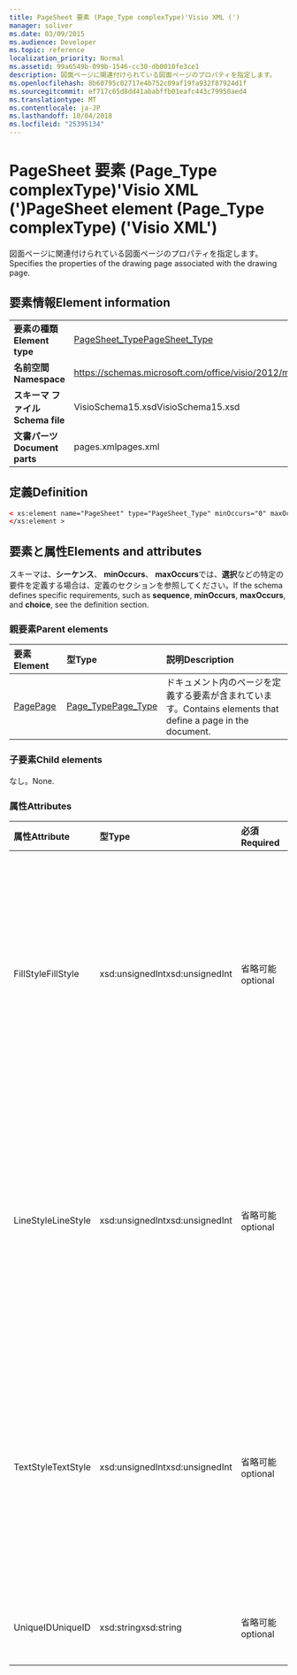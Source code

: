 ```yaml
---
title: PageSheet 要素 (Page_Type complexType)'Visio XML (')
manager: soliver
ms.date: 03/09/2015
ms.audience: Developer
ms.topic: reference
localization_priority: Normal
ms.assetid: 99a6549b-099b-1546-cc30-db0010fe3ce1
description: 図面ページに関連付けられている図面ページのプロパティを指定します。
ms.openlocfilehash: 8b60795c02717e4b752c09af19fa932f87924d1f
ms.sourcegitcommit: ef717c65d8dd41ababffb01eafc443c79950aed4
ms.translationtype: MT
ms.contentlocale: ja-JP
ms.lasthandoff: 10/04/2018
ms.locfileid: "25395134"
---
```

# <a name="pagesheet-element-pagetype-complextype-visio-xml"></a><span data-ttu-id="0eed3-103">PageSheet 要素 (Page_Type complexType)'Visio XML (')</span><span class="sxs-lookup"><span data-stu-id="0eed3-103">PageSheet element (Page_Type complexType) ('Visio XML')</span></span>

<span data-ttu-id="0eed3-104">図面ページに関連付けられている図面ページのプロパティを指定します。</span><span class="sxs-lookup"><span data-stu-id="0eed3-104">Specifies the properties of the drawing page associated with the drawing page.</span></span>
  
## <a name="element-information"></a><span data-ttu-id="0eed3-105">要素情報</span><span class="sxs-lookup"><span data-stu-id="0eed3-105">Element information</span></span>

|||
|:-----|:-----|
|<span data-ttu-id="0eed3-106">**要素の種類**</span><span class="sxs-lookup"><span data-stu-id="0eed3-106">**Element type**</span></span> <br/> |[<span data-ttu-id="0eed3-107">PageSheet_Type</span><span class="sxs-lookup"><span data-stu-id="0eed3-107">PageSheet_Type</span></span>](pagesheet_type-complextypevisio-xml.md) <br/> |
|<span data-ttu-id="0eed3-108">**名前空間**</span><span class="sxs-lookup"><span data-stu-id="0eed3-108">**Namespace**</span></span> <br/> |https://schemas.microsoft.com/office/visio/2012/main  <br/> |
|<span data-ttu-id="0eed3-109">**スキーマ ファイル**</span><span class="sxs-lookup"><span data-stu-id="0eed3-109">**Schema file**</span></span> <br/> |<span data-ttu-id="0eed3-110">VisioSchema15.xsd</span><span class="sxs-lookup"><span data-stu-id="0eed3-110">VisioSchema15.xsd</span></span>  <br/> |
|<span data-ttu-id="0eed3-111">**文書パーツ**</span><span class="sxs-lookup"><span data-stu-id="0eed3-111">**Document parts**</span></span> <br/> |<span data-ttu-id="0eed3-112">pages.xml</span><span class="sxs-lookup"><span data-stu-id="0eed3-112">pages.xml</span></span>  <br/> |
   
## <a name="definition"></a><span data-ttu-id="0eed3-113">定義</span><span class="sxs-lookup"><span data-stu-id="0eed3-113">Definition</span></span>

```XML
< xs:element name="PageSheet" type="PageSheet_Type" minOccurs="0" maxOccurs="1" >
</xs:element > 
```

## <a name="elements-and-attributes"></a><span data-ttu-id="0eed3-114">要素と属性</span><span class="sxs-lookup"><span data-stu-id="0eed3-114">Elements and attributes</span></span>

<span data-ttu-id="0eed3-115">スキーマは、**シーケンス**、 **minOccurs**、 **maxOccurs**では、**選択**などの特定の要件を定義する場合は、定義のセクションを参照してください。</span><span class="sxs-lookup"><span data-stu-id="0eed3-115">If the schema defines specific requirements, such as **sequence**, **minOccurs**, **maxOccurs**, and **choice**, see the definition section.</span></span> 
  
### <a name="parent-elements"></a><span data-ttu-id="0eed3-116">親要素</span><span class="sxs-lookup"><span data-stu-id="0eed3-116">Parent elements</span></span>

|<span data-ttu-id="0eed3-117">**要素**</span><span class="sxs-lookup"><span data-stu-id="0eed3-117">**Element**</span></span>|<span data-ttu-id="0eed3-118">**型**</span><span class="sxs-lookup"><span data-stu-id="0eed3-118">**Type**</span></span>|<span data-ttu-id="0eed3-119">**説明**</span><span class="sxs-lookup"><span data-stu-id="0eed3-119">**Description**</span></span>|
|:-----|:-----|:-----|
|[<span data-ttu-id="0eed3-120">Page</span><span class="sxs-lookup"><span data-stu-id="0eed3-120">Page</span></span>](page-element-pages_type-complextypevisio-xml.md) <br/> |[<span data-ttu-id="0eed3-121">Page_Type</span><span class="sxs-lookup"><span data-stu-id="0eed3-121">Page_Type</span></span>](page_type-complextypevisio-xml.md) <br/> |<span data-ttu-id="0eed3-122">ドキュメント内のページを定義する要素が含まれています。</span><span class="sxs-lookup"><span data-stu-id="0eed3-122">Contains elements that define a page in the document.</span></span>  <br/> |
   
### <a name="child-elements"></a><span data-ttu-id="0eed3-123">子要素</span><span class="sxs-lookup"><span data-stu-id="0eed3-123">Child elements</span></span>

<span data-ttu-id="0eed3-124">なし。</span><span class="sxs-lookup"><span data-stu-id="0eed3-124">None.</span></span>
  
### <a name="attributes"></a><span data-ttu-id="0eed3-125">属性</span><span class="sxs-lookup"><span data-stu-id="0eed3-125">Attributes</span></span>

|<span data-ttu-id="0eed3-126">**属性**</span><span class="sxs-lookup"><span data-stu-id="0eed3-126">**Attribute**</span></span>|<span data-ttu-id="0eed3-127">**型**</span><span class="sxs-lookup"><span data-stu-id="0eed3-127">**Type**</span></span>|<span data-ttu-id="0eed3-128">**必須**</span><span class="sxs-lookup"><span data-stu-id="0eed3-128">**Required**</span></span>|<span data-ttu-id="0eed3-129">**説明**</span><span class="sxs-lookup"><span data-stu-id="0eed3-129">**Description**</span></span>|<span data-ttu-id="0eed3-130">**使用可能な値**</span><span class="sxs-lookup"><span data-stu-id="0eed3-130">**Possible values**</span></span>|
|:-----|:-----|:-----|:-----|:-----|
|<span data-ttu-id="0eed3-131">FillStyle</span><span class="sxs-lookup"><span data-stu-id="0eed3-131">FillStyle</span></span>  <br/> |<span data-ttu-id="0eed3-132">xsd:unsignedInt</span><span class="sxs-lookup"><span data-stu-id="0eed3-132">xsd:unsignedInt</span></span>  <br/> |<span data-ttu-id="0eed3-133">省略可能</span><span class="sxs-lookup"><span data-stu-id="0eed3-133">optional</span></span>  <br/> |<span data-ttu-id="0eed3-134">塗りつぶしの書式設定を継承するスタイル シートの ID を指定します。</span><span class="sxs-lookup"><span data-stu-id="0eed3-134">Specifies the ID of the style sheet from which to inherit fill formatting.</span></span> <span data-ttu-id="0eed3-135">図面内の**StyleSheet_Type**に関連付けられている**ID**属性の値である必要があります。</span><span class="sxs-lookup"><span data-stu-id="0eed3-135">It MUST be the value of the **ID** attribute associated with a **StyleSheet_Type** in the drawing.</span></span>  <br/> |<span data-ttu-id="0eed3-136">Xsd:unsignedInt の値を入力します。</span><span class="sxs-lookup"><span data-stu-id="0eed3-136">Values of the xsd:unsignedInt type.</span></span>  <br/> |
|<span data-ttu-id="0eed3-137">LineStyle</span><span class="sxs-lookup"><span data-stu-id="0eed3-137">LineStyle</span></span>  <br/> |<span data-ttu-id="0eed3-138">xsd:unsignedInt</span><span class="sxs-lookup"><span data-stu-id="0eed3-138">xsd:unsignedInt</span></span>  <br/> |<span data-ttu-id="0eed3-139">省略可能</span><span class="sxs-lookup"><span data-stu-id="0eed3-139">optional</span></span>  <br/> |<span data-ttu-id="0eed3-140">線の書式設定を継承するスタイル シートの ID を指定します。</span><span class="sxs-lookup"><span data-stu-id="0eed3-140">Specifies the ID of the style sheet from which to inherit line formatting.</span></span> <span data-ttu-id="0eed3-141">図面内の**StyleSheet_Type**に関連付けられている**ID**属性の値である必要があります。</span><span class="sxs-lookup"><span data-stu-id="0eed3-141">It MUST be the value of the **ID** attribute associated with a **StyleSheet_Type** in the drawing.</span></span>  <br/> |<span data-ttu-id="0eed3-142">Xsd:unsignedInt の値を入力します。</span><span class="sxs-lookup"><span data-stu-id="0eed3-142">Values of the xsd:unsignedInt type.</span></span>  <br/> |
|<span data-ttu-id="0eed3-143">TextStyle</span><span class="sxs-lookup"><span data-stu-id="0eed3-143">TextStyle</span></span>  <br/> |<span data-ttu-id="0eed3-144">xsd:unsignedInt</span><span class="sxs-lookup"><span data-stu-id="0eed3-144">xsd:unsignedInt</span></span>  <br/> |<span data-ttu-id="0eed3-145">省略可能</span><span class="sxs-lookup"><span data-stu-id="0eed3-145">optional</span></span>  <br/> |<span data-ttu-id="0eed3-146">テキストの書式設定を継承するスタイル シートの ID を指定します。</span><span class="sxs-lookup"><span data-stu-id="0eed3-146">Specifies the ID of the style sheet from which to inherit text formatting.</span></span> <span data-ttu-id="0eed3-147">図面内の**StyleSheet_Type**に関連付けられている**ID**属性の値である必要があります。</span><span class="sxs-lookup"><span data-stu-id="0eed3-147">It MUST be the value of the **ID** attribute associated with a **StyleSheet_Type** in the drawing.</span></span>  <br/> |<span data-ttu-id="0eed3-148">Xsd:unsignedInt の値を入力します。</span><span class="sxs-lookup"><span data-stu-id="0eed3-148">Values of the xsd:unsignedInt type.</span></span>  <br/> |
|<span data-ttu-id="0eed3-149">UniqueID</span><span class="sxs-lookup"><span data-stu-id="0eed3-149">UniqueID</span></span>  <br/> |<span data-ttu-id="0eed3-150">xsd:string</span><span class="sxs-lookup"><span data-stu-id="0eed3-150">xsd:string</span></span>  <br/> |<span data-ttu-id="0eed3-151">省略可能</span><span class="sxs-lookup"><span data-stu-id="0eed3-151">optional</span></span>  <br/> |<span data-ttu-id="0eed3-152">その親要素内の要素の一意の ID。</span><span class="sxs-lookup"><span data-stu-id="0eed3-152">The unique ID of the element within its parent element.</span></span>  <br/> |<span data-ttu-id="0eed3-153">Xsd:string の値を入力します。</span><span class="sxs-lookup"><span data-stu-id="0eed3-153">Values of the xsd:string type.</span></span>  <br/> |
   

